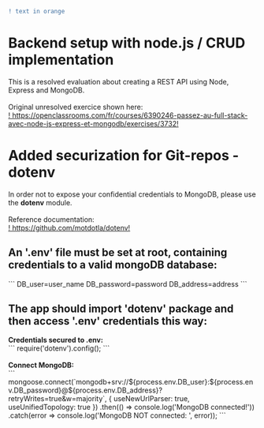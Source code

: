 ```diff
! text in orange
```
<h1>Backend setup with node.js / CRUD implementation</h1>
This is a resolved evaluation about creating a REST API using Node, Express and MongoDB. <br><br>
Original unresolved exercice shown here: <br> <a href="https://openclassrooms.com/fr/courses/6390246-passez-au-full-stack-avec-node-js-express-et-mongodb/exercises/3732" target="blank">! https://openclassrooms.com/fr/courses/6390246-passez-au-full-stack-avec-node-js-express-et-mongodb/exercises/3732!</a>

<h1>Added securization for Git-repos - dotenv</h1>
In order not to expose your confidential credentials to MongoDB, please use the <b>dotenv</b> module. <br><br>
Reference documentation: <br>
<a href="https://github.com/motdotla/dotenv" target="blank">!
https://github.com/motdotla/dotenv!</a><br>
<h2>An '.env' file must be set at root, containing credentials to a valid mongoDB database:</h2>
```
DB_user=user_name
DB_password=password
DB_address=address
```
<br>
<h2>The app should import 'dotenv' package and then access '.env' credentials this way:</h2>
<b>Credentials secured to .env: </b><br>
```
require('dotenv').config();
```
<br><br>
<b>Connect MongoDB:</b> <br>
```
mongoose.connect(`mongodb+srv://${process.env.DB_user}:${process.env.DB_password}@${process.env.DB_address}?retryWrites=true&w=majority`,
  {
    useNewUrlParser: true,
    useUnifiedTopology: true
  })
    .then(() => console.log('MongoDB connected!'))
    .catch(error => console.log('MongoDB NOT connected: ', error));
```